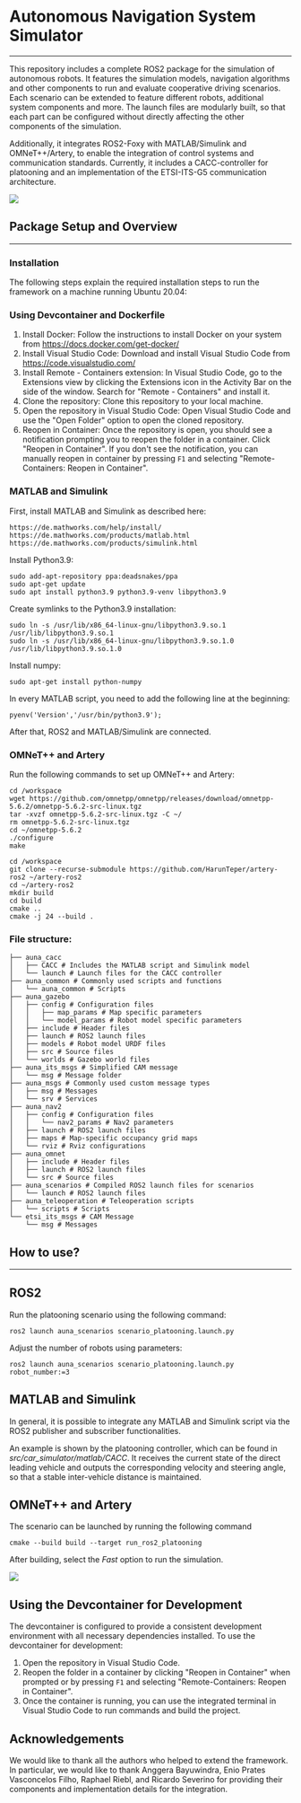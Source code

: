 # Autonomous Navigation System Simulator
___
This repository includes a complete ROS2 package for the simulation of autonomous robots. It features the simulation models, navigation algorithms and other components to run and evaluate cooperative driving scenarios. Each scenario can be extended to feature different robots, additional system components and more. The launch files are modularly built, so that each part can be configured without directly affecting the other components of the simulation.

Additionally, it integrates ROS2-Foxy with MATLAB/Simulink and OMNeT++/Artery, to enable the integration of control systems and communication standards. Currently, it includes a CACC-controller for platooning and an implementation of the ETSI-ITS-G5 communication architecture.

![](https://github.com/HarunTeper/AuNa/blob/main/media/gazeboSimulation.gif)

## Package Setup and Overview
___
### Installation

The following steps explain the required installation steps to run the framework on a machine running Ubuntu 20.04:

### Using Devcontainer and Dockerfile

1. Install Docker: Follow the instructions to install Docker on your system from https://docs.docker.com/get-docker/
2. Install Visual Studio Code: Download and install Visual Studio Code from https://code.visualstudio.com/
3. Install Remote - Containers extension: In Visual Studio Code, go to the Extensions view by clicking the Extensions icon in the Activity Bar on the side of the window. Search for "Remote - Containers" and install it.
4. Clone the repository: Clone this repository to your local machine.
5. Open the repository in Visual Studio Code: Open Visual Studio Code and use the "Open Folder" option to open the cloned repository.
6. Reopen in Container: Once the repository is open, you should see a notification prompting you to reopen the folder in a container. Click "Reopen in Container". If you don't see the notification, you can manually reopen in container by pressing `F1` and selecting "Remote-Containers: Reopen in Container".

### MATLAB and Simulink

First, install MATLAB and Simulink as described here:

    https://de.mathworks.com/help/install/
    https://de.mathworks.com/products/matlab.html
    https://de.mathworks.com/products/simulink.html

Install Python3.9:

    sudo add-apt-repository ppa:deadsnakes/ppa
    sudo apt-get update
    sudo apt install python3.9 python3.9-venv libpython3.9

Create symlinks to the Python3.9 installation:

    sudo ln -s /usr/lib/x86_64-linux-gnu/libpython3.9.so.1 /usr/lib/libpython3.9.so.1
    sudo ln -s /usr/lib/x86_64-linux-gnu/libpython3.9.so.1.0 /usr/lib/libpython3.9.so.1.0

Install numpy:

    sudo apt-get install python-numpy

In every MATLAB script, you need to add the following line at the beginning:

    pyenv('Version','/usr/bin/python3.9');

After that, ROS2 and MATLAB/Simulink are connected.

### OMNeT++ and Artery

Run the following commands to set up OMNeT++ and Artery:

    cd /workspace
    wget https://github.com/omnetpp/omnetpp/releases/download/omnetpp-5.6.2/omnetpp-5.6.2-src-linux.tgz
    tar -xvzf omnetpp-5.6.2-src-linux.tgz -C ~/
    rm omnetpp-5.6.2-src-linux.tgz
    cd ~/omnetpp-5.6.2
    ./configure
    make

    cd /workspace
    git clone --recurse-submodule https://github.com/HarunTeper/artery-ros2 ~/artery-ros2
    cd ~/artery-ros2
    mkdir build
    cd build
    cmake ..
    cmake -j 24 --build .

### File structure:
```
├── auna_cacc
│   ├── CACC # Includes the MATLAB script and Simulink model
│   └── launch # Launch files for the CACC controller
├── auna_common # Commonly used scripts and functions
│   └── auna_common # Scripts
├── auna_gazebo
│   ├── config # Configuration files
│   │   ├── map_params # Map specific parameters
│   │   └── model_params # Robot model specific parameters
│   ├── include # Header files
│   ├── launch # ROS2 launch files
│   ├── models # Robot model URDF files
│   ├── src # Source files
│   └── worlds # Gazebo world files
├── auna_its_msgs # Simplified CAM message
│   └── msg # Message folder
├── auna_msgs # Commonly used custom message types
│   ├── msg # Messages
│   └── srv # Services
├── auna_nav2
│   ├── config # Configuration files
│   │   └── nav2_params # Nav2 parameters
│   ├── launch # ROS2 launch files
│   ├── maps # Map-specific occupancy grid maps
│   └── rviz # Rviz configurations
├── auna_omnet
│   ├── include # Header files
│   ├── launch # ROS2 launch files
│   └── src # Source files
├── auna_scenarios # Compiled ROS2 launch files for scenarios
│   └── launch # ROS2 launch files
├── auna_teleoperation # Teleoperation scripts
│   └── scripts # Scripts
└── etsi_its_msgs # CAM Message
    └── msg # Messages
```

## How to use?
___
## ROS2

Run the platooning scenario using the following command:

    ros2 launch auna_scenarios scenario_platooning.launch.py

Adjust the number of robots using parameters:

    ros2 launch auna_scenarios scenario_platooning.launch.py robot_number:=3

## MATLAB and Simulink

In general, it is possible to integrate any MATLAB and Simulink script via the ROS2 publisher and subscriber functionalities.

An example is shown by the platooning controller, which can be found in *src/car_simulator/matlab/CACC*. It receives the current state of the direct leading vehicle and outputs the corresponding velocity and steering angle, so that a stable inter-vehicle distance is maintained.

## OMNeT++ and Artery

The scenario can be launched by running the following command

    cmake --build build --target run_ros2_platooning

After building, select the *Fast* option to run the simulation.

![](https://github.com/HarunTeper/AuNa/blob/main/media/omnetSimulation.gif)

## Using the Devcontainer for Development

The devcontainer is configured to provide a consistent development environment with all necessary dependencies installed. To use the devcontainer for development:

1. Open the repository in Visual Studio Code.
2. Reopen the folder in a container by clicking "Reopen in Container" when prompted or by pressing `F1` and selecting "Remote-Containers: Reopen in Container".
3. Once the container is running, you can use the integrated terminal in Visual Studio Code to run commands and build the project.

## Acknowledgements

We would like to thank all the authors who helped to extend the framework. In particular, we would like to thank Anggera Bayuwindra, Enio Prates Vasconcelos Filho, Raphael Riebl, and Ricardo Severino for providing their components and implementation details for the integration.
